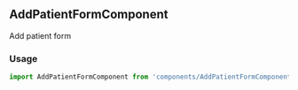 ## AddPatientFormComponent

Add patient form 

### Usage

```javascript
import AddPatientFormComponent from 'components/AddPatientFormComponent/AddPatientFormComponent.js';
```
